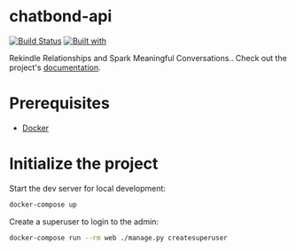 # chatbond-api

[![Build Status](https://travis-ci.org/leomorpho/chatbond-api.svg?branch=master)](https://travis-ci.org/leomorpho/chatbond-api)
[![Built with](https://img.shields.io/badge/Built_with-Cookiecutter_Django_Rest-F7B633.svg)](https://github.com/agconti/cookiecutter-django-rest)

Rekindle Relationships and Spark Meaningful Conversations.. Check out the project's [documentation](http://leomorpho.github.io/chatbond-api/).

# Prerequisites

- [Docker](https://docs.docker.com/docker-for-mac/install/)

# Initialize the project

Start the dev server for local development:

```bash
docker-compose up
```

Create a superuser to login to the admin:

```bash
docker-compose run --rm web ./manage.py createsuperuser
```
